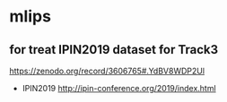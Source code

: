 # mlips

## for treat IPIN2019 dataset for Track3
https://zenodo.org/record/3606765#.YdBV8WDP2Ul


* IPIN2019
http://ipin-conference.org/2019/index.html